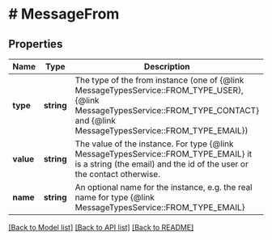 # # MessageFrom

## Properties

Name | Type | Description | Notes
------------ | ------------- | ------------- | -------------
**type** | **string** | The type of the from instance (one of {@link MessageTypesService::FROM_TYPE_USER}, {@link MessageTypesService::FROM_TYPE_CONTACT} and {@link MessageTypesService::FROM_TYPE_EMAIL}) | [optional] 
**value** | **string** | The value of the instance. For type {@link MessageTypesService::FROM_TYPE_EMAIL} it is a string (the email) and the id of the user or the contact otherwise. | [optional] 
**name** | **string** | An optional name for the instance, e.g. the real name for type {@link MessageTypesService::FROM_TYPE_EMAIL} | [optional] 

[[Back to Model list]](../../README.md#documentation-for-models) [[Back to API list]](../../README.md#documentation-for-api-endpoints) [[Back to README]](../../README.md)


